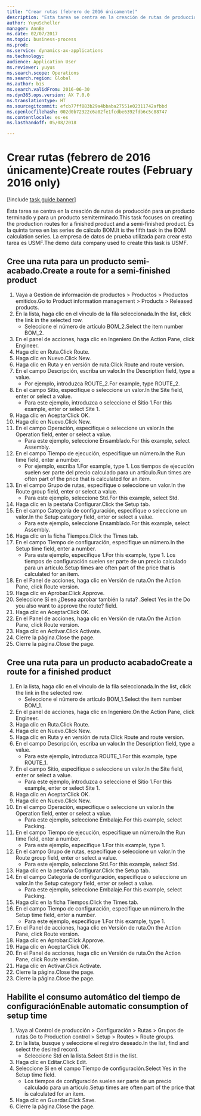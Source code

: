 ```yaml
--- 
title: "Crear rutas (febrero de 2016 únicamente)"
description: "Esta tarea se centra en la creación de rutas de producción para un producto terminado y para un producto semiterminado."
author: YuyuScheller
manager: AnnBe
ms.date: 02/07/2017
ms.topic: business-process
ms.prod: 
ms.service: dynamics-ax-applications
ms.technology: 
audience: Application User
ms.reviewer: yuyus
ms.search.scope: Operations
ms.search.region: Global
ms.author: bis
ms.search.validFrom: 2016-06-30
ms.dyn365.ops.version: AX 7.0.0
ms.translationtype: HT
ms.sourcegitcommit: efcb77ff883b29a4bbaba27551e02311742afbbd
ms.openlocfilehash: 002d0b72322c6a02fe1fcdbe6392fdb6c5c88747
ms.contentlocale: es-es
ms.lasthandoff: 05/08/2018

---
```

# <a name="create-routes-february-2016-only"></a><span data-ttu-id="e952f-103">Crear rutas (febrero de 2016 únicamente)</span><span class="sxs-lookup"><span data-stu-id="e952f-103">Create routes (February 2016 only)</span></span>

[!include [task guide banner](../../includes/task-guide-banner.md)]

<span data-ttu-id="e952f-104">Esta tarea se centra en la creación de rutas de producción para un producto terminado y para un producto semiterminado.</span><span class="sxs-lookup"><span data-stu-id="e952f-104">This task focuses on creating the production routes for a finished product and a semi-finished product.</span></span> <span data-ttu-id="e952f-105">Es la quinta tarea en las series de cálculo BOM.</span><span class="sxs-lookup"><span data-stu-id="e952f-105">It is the fifth task in the BOM calculation series.</span></span> <span data-ttu-id="e952f-106">La empresa de datos de prueba utilizada para crear esta tarea es USMF.</span><span class="sxs-lookup"><span data-stu-id="e952f-106">The demo data company used to create this task is USMF.</span></span>


## <a name="create-a-route-for-a-semi-finished-product"></a><span data-ttu-id="e952f-107">Cree una ruta para un producto semi-acabado.</span><span class="sxs-lookup"><span data-stu-id="e952f-107">Create a route for a semi-finished product</span></span>
1. <span data-ttu-id="e952f-108">Vaya a Gestión de información de productos > Productos > Productos emitidos.</span><span class="sxs-lookup"><span data-stu-id="e952f-108">Go to Product information management > Products > Released products.</span></span>
2. <span data-ttu-id="e952f-109">En la lista, haga clic en el vínculo de la fila seleccionada.</span><span class="sxs-lookup"><span data-stu-id="e952f-109">In the list, click the link in the selected row.</span></span>
    * <span data-ttu-id="e952f-110">Seleccione el número de artículo BOM_2.</span><span class="sxs-lookup"><span data-stu-id="e952f-110">Select the item number BOM_2.</span></span>  
3. <span data-ttu-id="e952f-111">En el panel de acciones, haga clic en Ingeniero.</span><span class="sxs-lookup"><span data-stu-id="e952f-111">On the Action Pane, click Engineer.</span></span>
4. <span data-ttu-id="e952f-112">Haga clic en Ruta.</span><span class="sxs-lookup"><span data-stu-id="e952f-112">Click Route.</span></span>
5. <span data-ttu-id="e952f-113">Haga clic en Nuevo.</span><span class="sxs-lookup"><span data-stu-id="e952f-113">Click New.</span></span>
6. <span data-ttu-id="e952f-114">Haga clic en Ruta y en versión de ruta.</span><span class="sxs-lookup"><span data-stu-id="e952f-114">Click Route and route version.</span></span>
7. <span data-ttu-id="e952f-115">En el campo Descripción, escriba un valor.</span><span class="sxs-lookup"><span data-stu-id="e952f-115">In the Description field, type a value.</span></span>
    * <span data-ttu-id="e952f-116">Por ejemplo, introduzca ROUTE_2.</span><span class="sxs-lookup"><span data-stu-id="e952f-116">For example, type ROUTE_2.</span></span>  
8. <span data-ttu-id="e952f-117">En el campo Sitio, especifique o seleccione un valor.</span><span class="sxs-lookup"><span data-stu-id="e952f-117">In the Site field, enter or select a value.</span></span>
    * <span data-ttu-id="e952f-118">Para este ejemplo, introduzca o seleccione el Sitio 1.</span><span class="sxs-lookup"><span data-stu-id="e952f-118">For this example, enter or select Site 1.</span></span>  
9. <span data-ttu-id="e952f-119">Haga clic en Aceptar</span><span class="sxs-lookup"><span data-stu-id="e952f-119">Click OK.</span></span>
10. <span data-ttu-id="e952f-120">Haga clic en Nuevo.</span><span class="sxs-lookup"><span data-stu-id="e952f-120">Click New.</span></span>
11. <span data-ttu-id="e952f-121">En el campo Operación, especifique o seleccione un valor.</span><span class="sxs-lookup"><span data-stu-id="e952f-121">In the Operation field, enter or select a value.</span></span>
    * <span data-ttu-id="e952f-122">Para este ejemplo, seleccione Ensamblado.</span><span class="sxs-lookup"><span data-stu-id="e952f-122">For this example, select Assembly.</span></span>  
12. <span data-ttu-id="e952f-123">En el campo Tiempo de ejecución, especifique un número.</span><span class="sxs-lookup"><span data-stu-id="e952f-123">In the Run time field, enter a number.</span></span>
    * <span data-ttu-id="e952f-124">Por ejemplo, escriba 1.</span><span class="sxs-lookup"><span data-stu-id="e952f-124">For example, type 1.</span></span> <span data-ttu-id="e952f-125">Los tiempos de ejecución suelen ser parte del precio calculado para un artículo.</span><span class="sxs-lookup"><span data-stu-id="e952f-125">Run times are often part of the price that is calculated for an item.</span></span>  
13. <span data-ttu-id="e952f-126">En el campo Grupo de rutas, especifique o seleccione un valor.</span><span class="sxs-lookup"><span data-stu-id="e952f-126">In the Route group field, enter or select a value.</span></span>
    * <span data-ttu-id="e952f-127">Para este ejemplo, seleccione Std.</span><span class="sxs-lookup"><span data-stu-id="e952f-127">For this example, select Std.</span></span>  
14. <span data-ttu-id="e952f-128">Haga clic en la pestaña Configurar.</span><span class="sxs-lookup"><span data-stu-id="e952f-128">Click the Setup tab.</span></span>
15. <span data-ttu-id="e952f-129">En el campo Categoría de configuración, especifique o seleccione un valor.</span><span class="sxs-lookup"><span data-stu-id="e952f-129">In the Setup category field, enter or select a value.</span></span>
    * <span data-ttu-id="e952f-130">Para este ejemplo, seleccione Ensamblado.</span><span class="sxs-lookup"><span data-stu-id="e952f-130">For this example, select Assembly.</span></span>  
16. <span data-ttu-id="e952f-131">Haga clic en la ficha Tiempos.</span><span class="sxs-lookup"><span data-stu-id="e952f-131">Click the Times tab.</span></span>
17. <span data-ttu-id="e952f-132">En el campo Tiempo de configuración, especifique un número.</span><span class="sxs-lookup"><span data-stu-id="e952f-132">In the Setup time field, enter a number.</span></span>
    * <span data-ttu-id="e952f-133">Para este ejemplo, especifique 1.</span><span class="sxs-lookup"><span data-stu-id="e952f-133">For this example, type 1.</span></span> <span data-ttu-id="e952f-134">Los tiempos de configuración suelen ser parte de un precio calculado para un artículo.</span><span class="sxs-lookup"><span data-stu-id="e952f-134">Setup times are often part of the price that is calculated for an item.</span></span>  
18. <span data-ttu-id="e952f-135">En el Panel de acciones, haga clic en Versión de ruta.</span><span class="sxs-lookup"><span data-stu-id="e952f-135">On the Action Pane, click Route version.</span></span>
19. <span data-ttu-id="e952f-136">Haga clic en Aprobar.</span><span class="sxs-lookup"><span data-stu-id="e952f-136">Click Approve.</span></span>
20. <span data-ttu-id="e952f-137">Seleccione Sí en ¿Desea aprobar también la ruta? .</span><span class="sxs-lookup"><span data-stu-id="e952f-137">Select Yes in the Do you also want to approve the route? field.</span></span>
21. <span data-ttu-id="e952f-138">Haga clic en Aceptar</span><span class="sxs-lookup"><span data-stu-id="e952f-138">Click OK.</span></span>
22. <span data-ttu-id="e952f-139">En el Panel de acciones, haga clic en Versión de ruta.</span><span class="sxs-lookup"><span data-stu-id="e952f-139">On the Action Pane, click Route version.</span></span>
23. <span data-ttu-id="e952f-140">Haga clic en Activar.</span><span class="sxs-lookup"><span data-stu-id="e952f-140">Click Activate.</span></span>
24. <span data-ttu-id="e952f-141">Cierre la página.</span><span class="sxs-lookup"><span data-stu-id="e952f-141">Close the page.</span></span>
25. <span data-ttu-id="e952f-142">Cierre la página.</span><span class="sxs-lookup"><span data-stu-id="e952f-142">Close the page.</span></span>

## <a name="create-a-route-for-a-finished-product"></a><span data-ttu-id="e952f-143">Cree una ruta para un producto acabado</span><span class="sxs-lookup"><span data-stu-id="e952f-143">Create a route for a finished product</span></span>
1. <span data-ttu-id="e952f-144">En la lista, haga clic en el vínculo de la fila seleccionada.</span><span class="sxs-lookup"><span data-stu-id="e952f-144">In the list, click the link in the selected row.</span></span>
    * <span data-ttu-id="e952f-145">Seleccione el número de artículo BOM_1.</span><span class="sxs-lookup"><span data-stu-id="e952f-145">Select the item number BOM_1.</span></span>  
2. <span data-ttu-id="e952f-146">En el panel de acciones, haga clic en Ingeniero.</span><span class="sxs-lookup"><span data-stu-id="e952f-146">On the Action Pane, click Engineer.</span></span>
3. <span data-ttu-id="e952f-147">Haga clic en Ruta.</span><span class="sxs-lookup"><span data-stu-id="e952f-147">Click Route.</span></span>
4. <span data-ttu-id="e952f-148">Haga clic en Nuevo.</span><span class="sxs-lookup"><span data-stu-id="e952f-148">Click New.</span></span>
5. <span data-ttu-id="e952f-149">Haga clic en Ruta y en versión de ruta.</span><span class="sxs-lookup"><span data-stu-id="e952f-149">Click Route and route version.</span></span>
6. <span data-ttu-id="e952f-150">En el campo Descripción, escriba un valor.</span><span class="sxs-lookup"><span data-stu-id="e952f-150">In the Description field, type a value.</span></span>
    * <span data-ttu-id="e952f-151">Para este ejemplo, introduzca ROUTE_1.</span><span class="sxs-lookup"><span data-stu-id="e952f-151">For this example, type ROUTE_1.</span></span>  
7. <span data-ttu-id="e952f-152">En el campo Sitio, especifique o seleccione un valor.</span><span class="sxs-lookup"><span data-stu-id="e952f-152">In the Site field, enter or select a value.</span></span>
    * <span data-ttu-id="e952f-153">Para este ejemplo, introduzca o seleccione el Sitio 1.</span><span class="sxs-lookup"><span data-stu-id="e952f-153">For this example, enter or select Site 1.</span></span>  
8. <span data-ttu-id="e952f-154">Haga clic en Aceptar</span><span class="sxs-lookup"><span data-stu-id="e952f-154">Click OK.</span></span>
9. <span data-ttu-id="e952f-155">Haga clic en Nuevo.</span><span class="sxs-lookup"><span data-stu-id="e952f-155">Click New.</span></span>
10. <span data-ttu-id="e952f-156">En el campo Operación, especifique o seleccione un valor.</span><span class="sxs-lookup"><span data-stu-id="e952f-156">In the Operation field, enter or select a value.</span></span>
    * <span data-ttu-id="e952f-157">Para este ejemplo, seleccione Embalaje.</span><span class="sxs-lookup"><span data-stu-id="e952f-157">For this example, select Packing.</span></span>  
11. <span data-ttu-id="e952f-158">En el campo Tiempo de ejecución, especifique un número.</span><span class="sxs-lookup"><span data-stu-id="e952f-158">In the Run time field, enter a number.</span></span>
    * <span data-ttu-id="e952f-159">Para este ejemplo, especifique 1.</span><span class="sxs-lookup"><span data-stu-id="e952f-159">For this example, type 1.</span></span>  
12. <span data-ttu-id="e952f-160">En el campo Grupo de rutas, especifique o seleccione un valor.</span><span class="sxs-lookup"><span data-stu-id="e952f-160">In the Route group field, enter or select a value.</span></span>
    * <span data-ttu-id="e952f-161">Para este ejemplo, seleccione Std.</span><span class="sxs-lookup"><span data-stu-id="e952f-161">For this example, select Std.</span></span>  
13. <span data-ttu-id="e952f-162">Haga clic en la pestaña Configurar.</span><span class="sxs-lookup"><span data-stu-id="e952f-162">Click the Setup tab.</span></span>
14. <span data-ttu-id="e952f-163">En el campo Categoría de configuración, especifique o seleccione un valor.</span><span class="sxs-lookup"><span data-stu-id="e952f-163">In the Setup category field, enter or select a value.</span></span>
    * <span data-ttu-id="e952f-164">Para este ejemplo, seleccione Embalaje.</span><span class="sxs-lookup"><span data-stu-id="e952f-164">For this example, select Packing.</span></span>  
15. <span data-ttu-id="e952f-165">Haga clic en la ficha Tiempos.</span><span class="sxs-lookup"><span data-stu-id="e952f-165">Click the Times tab.</span></span>
16. <span data-ttu-id="e952f-166">En el campo Tiempo de configuración, especifique un número.</span><span class="sxs-lookup"><span data-stu-id="e952f-166">In the Setup time field, enter a number.</span></span>
    * <span data-ttu-id="e952f-167">Para este ejemplo, especifique 1.</span><span class="sxs-lookup"><span data-stu-id="e952f-167">For this example, type 1.</span></span>  
17. <span data-ttu-id="e952f-168">En el Panel de acciones, haga clic en Versión de ruta.</span><span class="sxs-lookup"><span data-stu-id="e952f-168">On the Action Pane, click Route version.</span></span>
18. <span data-ttu-id="e952f-169">Haga clic en Aprobar.</span><span class="sxs-lookup"><span data-stu-id="e952f-169">Click Approve.</span></span>
19. <span data-ttu-id="e952f-170">Haga clic en Aceptar</span><span class="sxs-lookup"><span data-stu-id="e952f-170">Click OK.</span></span>
20. <span data-ttu-id="e952f-171">En el Panel de acciones, haga clic en Versión de ruta.</span><span class="sxs-lookup"><span data-stu-id="e952f-171">On the Action Pane, click Route version.</span></span>
21. <span data-ttu-id="e952f-172">Haga clic en Activar.</span><span class="sxs-lookup"><span data-stu-id="e952f-172">Click Activate.</span></span>
22. <span data-ttu-id="e952f-173">Cierre la página.</span><span class="sxs-lookup"><span data-stu-id="e952f-173">Close the page.</span></span>
23. <span data-ttu-id="e952f-174">Cierre la página.</span><span class="sxs-lookup"><span data-stu-id="e952f-174">Close the page.</span></span>

## <a name="enable-automatic-consumption-of-setup-time"></a><span data-ttu-id="e952f-175">Habilite el consumo automático del tiempo de configuración</span><span class="sxs-lookup"><span data-stu-id="e952f-175">Enable automatic consumption of setup time</span></span>
1. <span data-ttu-id="e952f-176">Vaya al Control de producción > Configuración > Rutas > Grupos de rutas.</span><span class="sxs-lookup"><span data-stu-id="e952f-176">Go to Production control > Setup > Routes > Route groups.</span></span>
2. <span data-ttu-id="e952f-177">En la lista, busque y seleccione el registro deseado.</span><span class="sxs-lookup"><span data-stu-id="e952f-177">In the list, find and select the desired record.</span></span>
    * <span data-ttu-id="e952f-178">Seleccione Std en la lista.</span><span class="sxs-lookup"><span data-stu-id="e952f-178">Select Std in the list.</span></span>  
3. <span data-ttu-id="e952f-179">Haga clic en Editar.</span><span class="sxs-lookup"><span data-stu-id="e952f-179">Click Edit.</span></span>
4. <span data-ttu-id="e952f-180">Seleccione Sí en el campo Tiempo de configuración.</span><span class="sxs-lookup"><span data-stu-id="e952f-180">Select Yes in the Setup time field.</span></span>
    * <span data-ttu-id="e952f-181">Los tiempos de configuración suelen ser parte de un precio calculado para un artículo.</span><span class="sxs-lookup"><span data-stu-id="e952f-181">Setup times are often part of the price that is calculated for an item.</span></span>  
5. <span data-ttu-id="e952f-182">Haga clic en Guardar.</span><span class="sxs-lookup"><span data-stu-id="e952f-182">Click Save.</span></span>
6. <span data-ttu-id="e952f-183">Cierre la página.</span><span class="sxs-lookup"><span data-stu-id="e952f-183">Close the page.</span></span>


